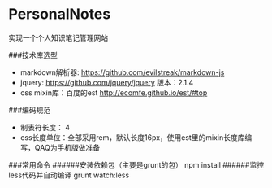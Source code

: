 # PersonalNotes
实现一个个人知识笔记管理网站


###技术库选型
* markdown解析器: https://github.com/evilstreak/markdown-js
* jquery: https://github.com/jquery/jquery 版本：2.1.4
* css mixin库：百度的est http://ecomfe.github.io/est/#top

###编码规范
* 制表符长度： 4
* css长度单位：全部采用rem，默认长度16px，使用est里的mixin长度库编写，QAQ为手机版做准备

###常用命令
######安装依赖包（主要是grunt的包）
    npm install
######监控less代码并自动编译
    grunt watch:less

